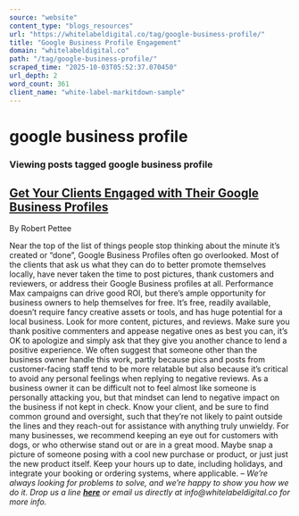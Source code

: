 ```yaml
---
source: "website"
content_type: "blogs_resources"
url: "https://whitelabeldigital.co/tag/google-business-profile/"
title: "Google Business Profile Engagement"
domain: "whitelabeldigital.co"
path: "/tag/google-business-profile/"
scraped_time: "2025-10-03T05:52:37.070450"
url_depth: 2
word_count: 361
client_name: "white-label-markitdown-sample"
---
```


# google business profile

### Viewing posts tagged google business profile

## [Get Your Clients Engaged with Their Google Business Profiles](https://whitelabeldigital.co/get-your-clients-engaged-with-their-google-business-profiles/)

By Robert Pettee

Near the top of the list of things people stop thinking about the minute it’s created or “done”, Google Business Profiles often go overlooked. Most of the clients that ask us what they can do to better promote themselves locally, have never taken the time to post pictures, thank customers and reviewers, or address their Google Business profiles at all. Performance Max campaigns can drive good ROI, but there’s ample opportunity for business owners to help themselves for free. It’s free, readily available, doesn’t require fancy creative assets or tools, and has huge potential for a local business. Look for more content, pictures, and reviews. Make sure you thank positive commenters and appease negative ones as best you can, it’s OK to apologize and simply ask that they give you another chance to lend a positive experience. We often suggest that someone other than the business owner handle this work, partly because pics and posts from customer-facing staff tend to be more relatable but also because it’s critical to avoid any personal feelings when replying to negative reviews. As a business owner it can be difficult not to feel almost like someone is personally attacking you, but that mindset can lend to negative impact on the business if not kept in check. Know your client, and be sure to find common ground and oversight, such that they’re not likely to paint outside the lines and they reach-out for assistance with anything truly unwieldy. For many businesses, we recommend keeping an eye out for customers with dogs, or who otherwise stand out or are in a great mood. Maybe snap a picture of someone posing with a cool new purchase or product, or just just the new product itself. Keep your hours up to date, including holidays, and integrate your booking or ordering systems, where applicable. – _We’re always looking for problems to solve, and we’re happy to show you how we do it. Drop us a line [**here**](https://whitelabeldigital.co/contact/) or email us directly at _info@whitelabeldigital.co_ for more info._